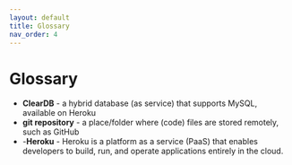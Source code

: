 ```yaml
---
layout: default
title: Glossary
nav_order: 4
---
```


# Glossary #

- **ClearDB** - a hybrid database (as service) that supports MySQL, available on Heroku
- **git repository** - a place/folder where (code) files are stored remotely, such as GitHub
- -**Heroku** - Heroku is a platform as a service (PaaS) that enables developers to build, run, and operate applications entirely in the cloud.
